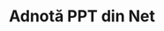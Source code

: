 ---
############################# Static ############################
layout: "auto-gen-annotation"

############################# Head ############################
head_title: "Net PPT Adnotare API Adnotare în C#"
head_description: "Net API pentru a crea și adnota tipuri populare de adnotări din PPT, imagini, desene și formate de fișiere de document."

############################# Header ############################
title: "Adnotă PPT din Net"
description: ""
bg_image: "https://cms.admin.containerize.com/templates/aspose/App_Themes/V3/images/bg/header1.png"
bg_overlay: false
button:
    enable: true
    icon: "fas fa-arrow-down"
    label: "Descarcare varianta scurta de prezentare gratuita"
    link: "https://downloads.groupdocs.com/annotation/net"

############################# About ############################
about:
    enable: true
    title: "Despre GroupDocs.Adnotation for Net API"
    content: |
        GroupDocs.Annotation pentru Net API este o bibliotecă care vă permite să adăugați adnotări la PDF, Word și alte documente pe Mac, Windows sau Ubuntu. [GroupDocs.Annotation for Net](/annotation/net) este un API net nativ pentru gestionarea adnotărilor cu suport complet pentru crearea, adăugarea, editarea, ștergerea, extragerea și exportul adnotărilor din imagini și din diverse alte documente. Lista completă a formatelor de document acceptate pe care o puteți vedea pe această [pagină](https://docs.groupdocs.com/annotation/net/supported-document-formats/).
        Această bibliotecă vă permite să lucrați nu numai cu documentul PPT, ci și cu multe alte tipuri de documente, cum ar fi Word, Excel, PowerPoint, e-mailuri Outlook, Visio, Adobe, OpenDocument, OpenOffice, Photoshop, AutoCad și multe altele.
        API-ul GroupDocs.Annotation pentru Net vă permite să creați și să adăugați note noi, să editați adnotări, să extrageți comentarii, adnotări și să le eliminați din documente. Biblioteca acceptă 13 tipuri diferite de adnotări, inclusiv text, polilinie, zonă, subliniere, punct, filigran, săgeată, elipsă, înlocuire text, distanță, câmp text, redactare resurse în documente PDF, HTML, Microsoft Word, foi de calcul, diagrame, prezentări, desene, imagini și multe alte formate de fișiere.
        Exemplul (vă rugăm să vedeți mai jos) demonstrează lucrul cu documentul PPT, în acest exemplu puteți vedea pașii principali ai modului de lucru cu GroupDocs. Adnotare: Configurați o licență, deschideți un document cu care doriți să lucrați, creând un adnotare, adăugând obiecte de date pentru a seta proprietățile de adnotare în funcție de cerințele dvs. și salvând rezultatul în locul necesar. De asemenea, puteți arunca o privire mai detaliată asupra funcțiilor acceptate pe [pagina github](https://github.com/groupdocs-annotation/GroupDocs.Annotation-for-.NET) sau în [documentația produsului nostru](https://docs.groupdocs.com/annotation/net/getting-started/).

############################# Steps ############################
howTo_Add:
steps_Add:
    enable: true
    title_left: "Pași pentru a adăuga adnotări la PPT în Net"
    content_left: |
        [GroupDocs.Annotation](/annotation/net/) facilitează pentru dezvoltatorii Net să adauge diferite tipuri de adnotări la fișierele PPT în cadrul oricărei aplicații bazate pe net prin implementarea câțiva pași simpli.
        *   Creați obiecte Răspuns cu comentariu și dată.
        *   Creați obiect AreaAnnotation, setați opțiuni de zonă și adăugați răspunsuri.
        *   Creați un obiect Annotator și adăugați adnotare pentru zonă.
        *   Salvați fișierul de ieșire.
    title_right: "Cerințe de sistem"
    content_right: |
        GroupDocs.Annotation pentru API-urile Net sunt acceptate pe toate platformele și sistemele de operare majore. Înainte de a executa codul de mai jos, vă rugăm să vă asigurați că aveți următoarele cerințe preliminare instalate pe sistemul dumneavoastră.
        *   Sisteme de operare: Microsoft Windows, Linux, MacOS
        *   Medii de dezvoltare: Visual Studio, Xamarin, MonoDevelop
        *   Framework: .NET Framework, .NET Standard, .NET Core, Mono
        *   Descărcați cea mai recentă versiune de GroupDocs.Annotation pentru .NET de la [NuGet](https://www.nuget.org/packages/groupdocs.annotation)

############################# Preview ############################
preview_Add:
    enable: true
    title: Previzualizare adnotări și eșantion de cod
    content: |
        ![Annotation preview image](https://docs.groupdocs.com/annotation/java/images/add-text-field-annotation.png)
    code: |
        ```cs
        //Add text field annotation to the document from local disk
        using (Annotator annotator = new Annotator("input.bmp"))
        {
            TextFieldAnnotation textField = new TextFieldAnnotation
            {
                BackgroundColor = 65535,
                Box = new Rectangle(100, 100, 100, 100),
                CreatedOn = DateTime.Now,
                Text = "Some text",
                FontColor = 65535,
                FontSize = 12,
                Message = "This is text field annotation",
                Opacity = 0.7,
                PageNumber = 0,
                PenStyle = PenStyle.Dot,
                PenWidth = 3,
                FontFamily = "Arial",
                TextHorizontalAlignment = HorizontalAlignment.Center,
                Replies = new List
                {
                    new Reply
                    {
                        Comment = "First comment",
                        RepliedOn = DateTime.Now
                    },
                    new Reply
                    {
                        Comment = "Second comment",
                        RepliedOn = DateTime.Now
                    }
                }
            };
            annotator.Add(textField);
            annotator.Save("result.bmp");
        }
        ```

############################# Steps ############################
howTo_Remove:
steps_Remove:
    enable: true
    title_left: "Pași pentru a elimina adnotările din PPT din Net"
    content_left: |
        [GroupDocs.Annotation](/annotation/net/) facilitează pentru dezvoltatorii Net să elimine detaliile adnotărilor din fișierele PPT din orice aplicație bazată pe net prin implementarea câțiva pași simpli.
        *   Creați obiecte Răspuns cu comentariu și dată.
        *   Instanciați obiectul SaveOptions și setați AnnotationTypes = AnnotationType.None.
        *   Apelați metoda de salvare cu calea sau fluxul de document rezultat și obiectul SaveOptions.

############################# Preview ############################
preview_Remove:
    enable: true
    code: |
        ```cs
        // 1- How to remove annotation from document using annotation index
        
        using (Annotator annotator = new Annotator("result.bmp"))
        {
            annotator.Remove(0);
            annotator.Save("removed.bmp");
        }
        
        // 2- How to remove annotation from document using annotation object
        
        using (Annotator annotator = new Annotator("result.bmp"))
        {
            var tmp = annotator.Get();
            annotator.Remove(tmp[0]);
            annotator.Save("removed.bmp");
        }
        
        // 3- How to remove some annotations from document using list of ID’s
        
        using (Annotator annotator = new Annotator("result.bmp"))
        {
            var idList = new List{1, 2, 3};
            annotator.Remove(idList);
            annotator.Save("removed.bmp");
        }
        
        // 4- How to remove some annotations from document using list of annotations
        
        using (Annotator annotator = new Annotator("result.bmp"))
        {
            var tmp = annotator.Get();
            annotator.Remove(tmp);
            annotator.Save("removed.bmp");
        }
        ```

############################# Steps ############################
howTo_Edit:
steps_Edit:
    enable: true
    title_left: "Pași pentru editarea adnotărilor din PPT în Net"
    content_left: |
        [GroupDocs.Annotation](/annotation/net/) facilitează pentru dezvoltatorii Net să actualizeze diferite proprietăți de adnotare din fișiere PPT în cadrul oricărei aplicații bazate pe net prin implementarea câțiva pași simpli.
        *   Instanțiați obiectul Annotator cu calea documentului de intrare sau fluxul cu LoadOptions instanțiate cu ImportAnnotations = true.
        *   Creați o implementare AnnotationBase și setați ID-ul adnotărilor existente (dacă adnotarea cu acel ID nu este găsită, nimic nu va fi schimbat) sau lista de căi a adnotărilor (toate adnotările existente vor fi eliminate).
        *   Apelați metoda de actualizare a obiectului Annotator cu adnotări transmise.
        *   Apelați metoda de salvare cu calea sau fluxul de document rezultat și obiectul SaveOptions.

############################# Preview ############################
preview_Edit:
    enable: true
    code: |
        ```cs
        // open annotated document
        using (Annotator annotator = new Annotator("result.bmp"))
        {
            //assuming we are going to change some properties of existing annotation
                AreaAnnotation updated = new AreaAnnotation
                    {
                            // It's important to set existed annotation Id
                            Id = 1,
                            BackgroundColor = 255,
                            Box = new Rectangle(0, 0, 50, 200),
                            CreatedOn = DateTime.Now,
                            Message = "This is updated annotation",
                            Replies = new List
                            {
                                new Reply
                                {
                                    Comment = "Updated first comment",
                                    RepliedOn = DateTime.Now
                                },
                                new Reply
                                {
                                    Comment = "Updated second comment",
                                    RepliedOn = DateTime.Now
                                }
                            }
                        };
                // update annotation
                annotator.Update(updated);
                annotator.Save("result.bmp");
        }
        ```

############################# Steps ############################
howTo_Extract:
steps_Extract:
    enable: true
    title_left: "Pași pentru extragerea adnotărilor din PPT în Net"
    content_left: |
        [GroupDocs.Annotation](/annotation/net/) permite dezvoltatorilor Net să adnoteze documente și să extragă informații despre adnotări din fișiere PPT în cadrul oricărei aplicații bazate pe Net prin implementarea câțiva pași simpli.
        *   Creați obiecte Răspuns cu comentariu și dată.
        *   Instanțiați obiectul LoadOptions și apelați SetImportAnnotations cu argument adevărat.
        *   Definiți variabila cu tipul Listă.
        *   Apelați metoda get și returnați rezultatul la variabila de mai sus.

############################# Preview ############################
preview_Extract:
    enable: true
    code: |
        ```cs
        // for using this example input file ("annotated.bmp") must be with annotations
        using (Annotator annotator = new Annotator("annotated.bmp"))
        {
            List annotations = annotator.Get();
            XmlSerializer formatter = new XmlSerializer(typeof(List));
            using (FileStream fs = new FileStream("annotations.xml", FileMode.Create))
            {
                fs.SetLength(0);
                formatter.Serialize(fs, annotations);
            }
        }
        ```

############################# Demos ############################
demos:
    enable: true
    title: "Demo live pentru a adăuga, elimina, edita și extrage adnotări la documente și imagini"
    content: |
        Adăugați, eliminați, editați și extrageți adnotări în fișierul PPT chiar acum, vizitând site-ul web [GroupDocs.Annotation Live Demos](https://products.groupdocs.app/annotation/family). Demo-ul live are următoarele beneficii

############################# About Formats ############################
about_formats:
    enable: true
    format:
        # format loop
        - icon: "far fa-file-ppt"
          title: "Despre formatul de fișier PPT"
          content: |
            Un fișier cu extensia PPT reprezintă un fișier PowerPoint care constă dintr-o colecție de diapozitive pentru afișare ca SlideShow. Specifică formatul de fișier binar utilizat de Microsoft PowerPoint 97-2003. Un fișier PPT poate conține mai multe tipuri diferite de informații, cum ar fi text, marcatori, imagini, multimedia și alte obiecte OLE încorporate. Microsoft a venit cu un format de fișier mai nou pentru PowerPoint, cunoscut sub numele de PPTX, începând cu 2007, care se bazează pe Office OpenXML și este diferit de acest format de fișier binar. Mai multe alte programe de aplicație, cum ar fi OpenOffice Impress și Apple Keynote, pot crea, de asemenea, fișiere PPT.

          link: "https://docs.fileformat.com/image/ppt/"

############################# More Formats ############################
more_formats:
    enable: true
    title: "Lucrul cu alte formate de documente populare"
    content: |
        Actualizați proprietățile adnotărilor din unele dintre formatele de fișiere populare, așa cum este menționat mai jos.
    format:
        # format loop
        - name: "Annotate PDF document"
          link: "https://products.groupdocs.com/annotation/net/pdf/"
          description: "Adobe Portable Document Format"

        # format loop
        - name: "Annotate DOC document"
          link: "https://products.groupdocs.com/annotation/net/doc/"
          description: "Microsoft Word Document"

        # format loop
        - name: "Annotate DOCM document"
          link: "https://products.groupdocs.com/annotation/net/docm/"
          description: "Microsoft Word Macro-Enabled Document"

        # format loop
        - name: "Annotate DOCX document"
          link: "https://products.groupdocs.com/annotation/net/docx/"
          description: "Microsoft Word Open XML Document"

        # format loop
        - name: "Annotate DOT document"
          link: "https://products.groupdocs.com/annotation/net/dot/"
          description: "Microsoft Word Document Template"

        # format loop
        - name: "Annotate DOTX document"
          link: "https://products.groupdocs.com/annotation/net/dotx/"
          description: "Word Open XML Document Template"

        # format loop
        - name: "Annotate RTF document"
          link: "https://products.groupdocs.com/annotation/net/rtf/"
          description: "Rich Text Document"

        # format loop
        - name: "Annotate ODT document"
          link: "https://products.groupdocs.com/annotation/net/odt/"
          description: "Open Document Text"

        # format loop
        - name: "Annotate XLS document"
          link: "https://products.groupdocs.com/annotation/net/xls/"
          description: "Microsoft Excel Binary File Format"

        # format loop
        - name: "Annotate XLSX document"
          link: "https://products.groupdocs.com/annotation/net/xlsx/"
          description: "Microsoft Excel Open XML Spreadsheet"

        # format loop
        - name: "Annotate XLSM document"
          link: "https://products.groupdocs.com/annotation/net/xlsm/"
          description: "Microsoft Excel Macro-Enabled Spreadsheet"

        # format loop
        - name: "Annotate XLSB document"
          link: "https://products.groupdocs.com/annotation/net/xlsb/"
          description: "Microsoft Excel Binary Worksheet"

        # format loop
        - name: "Annotate ODS document"
          link: "https://products.groupdocs.com/annotation/net/ods/"
          description: "Open Document Spreadsheet"

        # format loop
        - name: "Annotate PPT document"
          link: "https://products.groupdocs.com/annotation/net/ppt/"
          description: "PowerPoint Presentation"

        # format loop
        - name: "Annotate PPTX document"
          link: "https://products.groupdocs.com/annotation/net/pptx/"
          description: "PowerPoint Open XML Presentation"

        # format loop
        - name: "Annotate PPSX document"
          link: "https://products.groupdocs.com/annotation/net/ppsx/"
          description: "PowerPoint Open XML Slide Show"

        # format loop
        - name: "Annotate POTM document"
          link: "https://products.groupdocs.com/annotation/net/potm/"
          description: "Microsoft PowerPoint Template"

        # format loop
        - name: "Annotate PPTM document"
          link: "https://products.groupdocs.com/annotation/net/pptm/"
          description: "Microsoft PowerPoint Presentation"

        # format loop
        - name: "Annotate PPS document"
          link: "https://products.groupdocs.com/annotation/net/pps/"
          description: "Microsoft PowerPoint 97-2003 Slide Show"

        # format loop
        - name: "Annotate ODP document"
          link: "https://products.groupdocs.com/annotation/net/odp/"
          description: "OpenDocument Presentation"

        # format loop
        - name: "Annotate HTML document"
          link: "https://products.groupdocs.com/annotation/net/html/"
          description: "HyperText Markup Language"

        # format loop
        - name: "Annotate TIFF document"
          link: "https://products.groupdocs.com/annotation/net/tiff/"
          description: "Tagged Image File Format"

        # format loop
        - name: "Annotate JPEG document"
          link: "https://products.groupdocs.com/annotation/net/jpeg/"
          description: "JPEG Image"

        # format loop
        - name: "Annotate PNG document"
          link: "https://products.groupdocs.com/annotation/net/png/"
          description: "Portable Network Graphic"

        # format loop
        - name: "Annotate EML document"
          link: "https://products.groupdocs.com/annotation/net/eml/"
          description: "E-mail Message"

        # format loop
        - name: "Annotate MSG document"
          link: "https://products.groupdocs.com/annotation/net/msg/"
          description: "Microsoft Outlook E-mail Message"

        # format loop
        - name: "Annotate VSD document"
          link: "https://products.groupdocs.com/annotation/net/vsd/"
          description: "Microsoft Visio 2003-2010 Drawing"

        # format loop
        - name: "Annotate VSDX document"
          link: "https://products.groupdocs.com/annotation/net/vsdx/"
          description: "Microsoft Visio Drawing"

        # format loop
        - name: "Annotate VSS document"
          link: "https://products.groupdocs.com/annotation/net/vss/"
          description: "Microsoft Visio 2003-2010 Stencil"

        # format loop
        - name: "Annotate VST document"
          link: "https://products.groupdocs.com/annotation/net/vst/"
          description: "Microsoft Visio 2013 Stencil"

        # format loop
        - name: "Annotate DWG document"
          link: "https://products.groupdocs.com/annotation/net/dwg/"
          description: "Autodesk Design Data Formats"

        # format loop
        - name: "Annotate DXF document"
          link: "https://products.groupdocs.com/annotation/net/dxf/"
          description: "AutoCAD Drawing Interchange"

        # format loop
        - name: "Annotate DCM document"
          link: "https://products.groupdocs.com/annotation/net/dcm/"
          description: "Digital Imaging and Communications in Medicine"

        # format loop
        - name: "Annotate WMF document"
          link: "https://products.groupdocs.com/annotation/net/wmf/"
          description: "Windows Metafile"

        # format loop
        - name: "Annotate EMF document"
          link: "https://products.groupdocs.com/annotation/net/emf/"
          description: "Enhanced Metafile Format"


############################# Back to top ###############################
back_to_top:
    enable: true
---